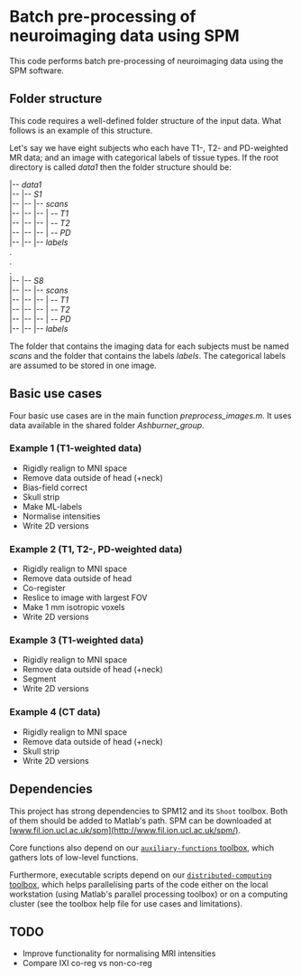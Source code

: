 # Batch pre-processing of neuroimaging data using SPM

This code performs batch pre-processing of neuroimaging data using the SPM software.

## Folder structure
This code requires a well-defined folder structure of the input data. What follows is an example of this structure. 

Let's say we have eight subjects who each have T1-, T2- and PD-weighted MR data; and an image with categorical labels of tissue types. If the root directory is called *data1* then the folder structure should be:

|-- *data1*  
|-- |-- *S1*  
|-- |-- |-- *scans*  
|-- |-- |-- | -- *T1*  
|-- |-- |-- | -- *T2*  
|-- |-- |-- | -- *PD*  
|-- |-- |-- *labels*    
.  
.  
.  
|-- |-- *S8*  
|-- |-- |-- *scans*  
|-- |-- |-- | -- *T1*  
|-- |-- |-- | -- *T2*  
|-- |-- |-- | -- *PD*  
|-- |-- |-- *labels*   

The folder that contains the imaging data for each subjects must be named *scans* and the folder that contains the labels *labels*. The categorical labels are assumed to be stored in one image.

## Basic use cases

Four basic use cases are in the main function *preprocess_images.m*. It uses data available in the shared folder *Ashburner_group*.

### Example 1 (T1-weighted data)
* Rigidly realign to MNI space
* Remove data outside of head (+neck)
* Bias-field correct
* Skull strip
* Make ML-labels
* Normalise intensities
* Write 2D versions

### Example 2 (T1, T2-, PD-weighted data)
* Rigidly realign to MNI space
* Remove data outside of head
* Co-register
* Reslice to image with largest FOV
* Make 1 mm isotropic voxels
* Write 2D versions

### Example 3 (T1-weighted data)
* Rigidly realign to MNI space
* Remove data outside of head (+neck)
* Segment
* Write 2D versions

### Example 4 (CT data)
* Rigidly realign to MNI space
* Remove data outside of head (+neck)
* Skull strip
* Write 2D versions

## Dependencies

This project has strong dependencies to SPM12 and its `Shoot` toolbox. Both of them should be added to Matlab's path. SPM can be downloaded at [www.fil.ion.ucl.ac.uk/spm](http://www.fil.ion.ucl.ac.uk/spm/).

Core functions also depend on our [`auxiliary-functions` toolbox](https://github.com/WTCN-computational-anatomy-group/auxiliary-functions), which gathers lots of low-level functions.

Furthermore, executable scripts depend on our [`distributed-computing` toolbox](https://github.com/WTCN-computational-anatomy-group/distributed-computing), which helps parallelising parts of the code either on the local workstation (using Matlab's parallel processing toolbox) or on a computing cluster (see the toolbox help file for use cases and limitations).

## TODO

* Improve functionality for normalising MRI intensities
* Compare IXI co-reg vs non-co-reg
